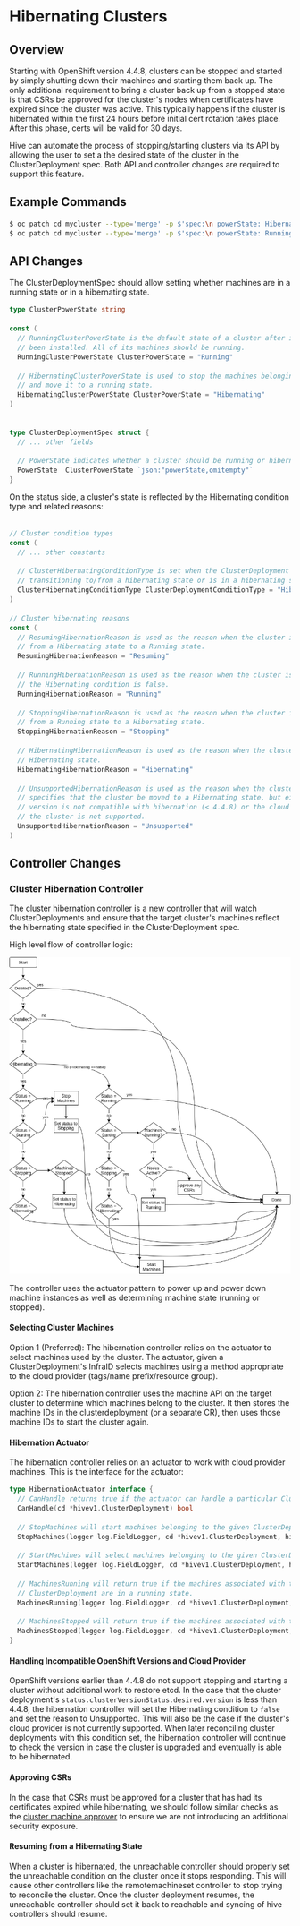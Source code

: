 # Hibernating Clusters

## Overview

Starting with OpenShift version 4.4.8, clusters can be stopped and started by simply shutting
down their machines and starting them back up. The only additional requirement to bring a cluster
back up from a stopped state is that CSRs be approved for the cluster's nodes when certificates
have expired since the cluster was active. This typically happens if the cluster is hibernated
within the first 24 hours before initial cert rotation takes place. After this phase, certs will
be valid for 30 days.

Hive can automate the process of stopping/starting clusters via its API by allowing the user to
set a the desired state of the cluster in the ClusterDeployment spec. Both API and controller
changes are required to support this feature.

## Example Commands

```bash
$ oc patch cd mycluster --type='merge' -p $'spec:\n powerState: Hibernating'
$ oc patch cd mycluster --type='merge' -p $'spec:\n powerState: Running'
```

## API Changes

The ClusterDeploymentSpec should allow setting whether machines are in a running state or in
a hibernating state.

```go
type ClusterPowerState string

const (
  // RunningClusterPowerState is the default state of a cluster after it has
  // been installed. All of its machines should be running.
  RunningClusterPowerState ClusterPowerState = "Running"

  // HibernatingClusterPowerState is used to stop the machines belonging to a cluster
  // and move it to a running state.
  HibernatingClusterPowerState ClusterPowerState = "Hibernating"
)


type ClusterDeploymentSpec struct {
  // ... other fields

  // PowerState indicates whether a cluster should be running or hibernating.
  PowerState  ClusterPowerState `json:"powerState,omitempty"`
}
```

On the status side, a cluster's state is reflected by the Hibernating condition type
and related reasons:

```go

// Cluster condition types
const (
  // ... other constants

  // ClusterHibernatingConditionType is set when the ClusterDeployment is either
  // transitioning to/from a hibernating state or is in a hibernating state.
  ClusterHibernatingConditionType ClusterDeploymentConditionType = "Hibernating"
)

// Cluster hibernating reasons
const (
  // ResumingHibernationReason is used as the reason when the cluster is transitioning
  // from a Hibernating state to a Running state.
  ResumingHibernationReason = "Resuming"

  // RunningHibernationReason is used as the reason when the cluster is running and
  // the Hibernating condition is false.
  RunningHibernationReason = "Running"

  // StoppingHibernationReason is used as the reason when the cluster is transitioning
  // from a Running state to a Hibernating state.
  StoppingHibernationReason = "Stopping"

  // HibernatingHibernationReason is used as the reason when the cluster is in a
  // Hibernating state.
  HibernatingHibernationReason = "Hibernating"

  // UnsupportedHibernationReason is used as the reason when the cluster spec
  // specifies that the cluster be moved to a Hibernating state, but either the cluster
  // version is not compatible with hibernation (< 4.4.8) or the cloud provider of
  // the cluster is not supported.
  UnsupportedHibernationReason = "Unsupported"
)
```

## Controller Changes

### Cluster Hibernation Controller
The cluster hibernation controller is a new controller that will watch ClusterDeployments and ensure that the target cluster's
machines reflect the hibernating state specified in the ClusterDeployment spec.

High level flow of controller logic:

![hibernation_controller](hibernation_controller.png)

The controller uses the actuator pattern to power up and power down machine instances as well as determining
machine state (running or stopped).

#### Selecting Cluster Machines

Option 1 (Preferred):
The hibernation controller relies on the actuator to select machines used by the cluster.
The actuator, given a ClusterDeployment's InfraID selects machines using a method appropriate to the cloud provider (tags/name prefix/resource group).

Option 2:
The hibernation controller uses the machine API on the target cluster to determine which machines belong to the cluster. It then stores the machine IDs
in the clusterdeployment (or a separate CR), then uses those machine IDs to start the cluster again.

#### Hibernation Actuator
The hibernation controller relies on an actuator to work with cloud provider machines.
This is the interface for the actuator:

```go
type HibernationActuator interface {
  // CanHandle returns true if the actuator can handle a particular ClusterDeployment
  CanHandle(cd *hivev1.ClusterDeployment) bool

  // StopMachines will start machines belonging to the given ClusterDeployment
  StopMachines(logger log.FieldLogger, cd *hivev1.ClusterDeployment, hiveClient client.Client) error

  // StartMachines will select machines belonging to the given ClusterDeployment
  StartMachines(logger log.FieldLogger, cd *hivev1.ClusterDeployment, hiveClient client.Client) error

  // MachinesRunning will return true if the machines associated with the given
  // ClusterDeployment are in a running state.
  MachinesRunning(logger log.FieldLogger, cd *hivev1.ClusterDeployment, hiveClient client.Client) (bool, error)

  // MachinesStopped will return true if the machines associated with the given
  MachinesStopped(logger log.FieldLogger, cd *hivev1.ClusterDeployment, hiveClient client.Client) (bool, error)
}
```

#### Handling Incompatible OpenShift Versions and Cloud Provider
OpenShift versions earlier than 4.4.8 do not support stopping and starting a cluster without additional work
to restore etcd. In the case that the cluster deployment's `status.clusterVersionStatus.desired.version` is
less than 4.4.8, the hibernation controller will set the Hibernating condition to `false` and set the reason
to Unsupported. This will also be the case if the cluster's cloud provider is not currently supported.
When later reconciling cluster deployments with this condition set, the hibernation controller will
continue to check the version in case the cluster is upgraded and eventually is able to be hibernated.

#### Approving CSRs
In the case that CSRs must be approved for a cluster that has had its certificates expired while hibernating,
we should follow similar checks as the [cluster machine approver](https://github.com/openshift/cluster-machine-approver/blob/0f50c7bfe9b309ce01937274598f5a807d9545df/csr_check.go)
to ensure we are not introducing an additional security exposure.

#### Resuming from a Hibernating State
When a cluster is hibernated, the unreachable controller should properly set the unreachable condition on
the cluster once it stops responding. This will cause other controllers like the remotemachineset controller to
stop trying to reconcile the cluster. Once the cluster deployment resumes, the unreachable controller should
set it back to reachable and syncing of hive controllers should resume.
